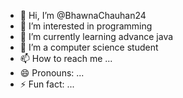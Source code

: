 - 👋 Hi, I’m @BhawnaChauhan24
- 👀 I’m interested in programming
- 🌱 I’m currently learning advance java
- 💞️ I’m a computer science student
- 📫 How to reach me ...
- 😄 Pronouns: ...
- ⚡ Fun fact: ...

<!---
BhawnaChauhan24/BhawnaChauhan24 is a ✨ special ✨ repository because its `README.md` (this file) appears on your GitHub profile.
You can click the Preview link to take a look at your changes.
--->

